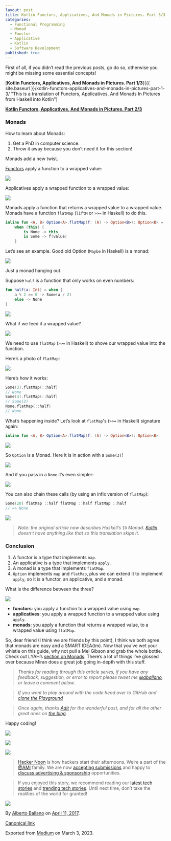 ```yaml
---
layout: post
title: Kotlin Functors, Applicatives, And Monads in Pictures. Part 3/3
categories:
  - Functional Programming
  - Monad
  - Functor
  - Applicative
  - Kotlin
  - Software Development
published: true
---
```


First of all, if you didn’t read the previous posts, go do so, otherwise you might be missing some essential concepts!

[**Kotlin Functors, Applicatives, And Monads in Pictures. Part 1/3**]({{ site.baseurl }}/kotlin-functors-applicatives-and-monads-in-pictures-part-1-3/ "This is a translation of Functors, Applicatives, And Monads In Pictures from Haskell into Kotlin")

[**Kotlin Functors, Applicatives, And Monads in Pictures. Part 2/3**](../kotlin-functors-applicatives-and-monads-in-pictures-part-2-3/ "This is a translation of Functors, Applicatives, And Monads In Pictures from Haskell into Kotlin")

### Monads

How to learn about Monads:

1.  Get a PhD in computer science.
2.  Throw it away because you don’t need it for this section!

Monads add a new twist.

[Functors](https://hackernoon.com/tagged/functors) apply a function to a wrapped value:

![](https://cdn-images-1.medium.com/max/800/0*Ify-0OWj6YL7Biyp.png)

Applicatives apply a wrapped function to a wrapped value:

![](https://cdn-images-1.medium.com/max/800/0*FNa0IqM3n016ufYh.png)

Monads apply a function that returns a wrapped value to a wrapped value. Monads have a function `flatMap` (`liftM` or `>>=` in Haskell) to do this.

```kotlin
inline fun <A, B> Option<A>.flatMap(f: (A) -> Option<B>): Option<B> =   
    when (this) {  
        is None -> this  
        is Some -> f(value)  
    }
```
Let’s see an example. Good old Option (`Maybe` in Haskell) is a monad:

![](https://cdn-images-1.medium.com/max/800/0*kdpByXzPXXNgJ4v8.png)

Just a monad hanging out.

Suppose `half` is a function that only works on even numbers:
```kotlin
fun half(a: Int) = when {  
    a % 2 == 0 -> Some(a / 2)  
    else -> None  
}
```
![](https://cdn-images-1.medium.com/max/800/0*bM7sbALwfuSmwoj7.png)

What if we feed it a wrapped value?

![](https://cdn-images-1.medium.com/max/800/0*I66ezQb2qu243RLh.png)

We need to use `flatMap` (`>>=` in Haskell) to shove our wrapped value into the function. 

Here’s a photo of `flatMap`:

![](https://cdn-images-1.medium.com/max/800/0*MSDfsNNSfXqkXVYa.jpg)

Here’s how it works:
```kotlin
Some(3).flatMap(::half)  
// None  
Some(4).flatMap(::half)  
// Some(2)  
None.flatMap(::half)  
// None
```
What’s happening inside? Let’s look at `flatMap`'s (`>>=` in Haskell) signature again:

```kotlin
inline fun <A, B> Option<A>.flatMap(f: (A) -> Option<B>): Option<B>
```

![](https://cdn-images-1.medium.com/max/800/0*G8_Zuhcn94-9OR0Z.png)

So `Option` is a Monad. Here it is in action with a `Some(3)`!

![](https://cdn-images-1.medium.com/max/800/0*yWziebMi8kBhH4Sn.png)

And if you pass in a `None` it’s even simpler:

![](https://cdn-images-1.medium.com/max/800/0*bJFoxQ-Ylp2SIQg2.png)

You can also chain these calls (by using an infix version of `flatMap`):

```kotlin
Some(20) flatMap ::half flatMap ::half flatMap ::half  
// => None
```

![](https://cdn-images-1.medium.com/max/800/0*N-dZjxCsHwnK_KlT.png)

> _Note: the original article now describes Haskell’s_ `IO` _Monad._ [_Kotlin_](https://hackernoon.com/tagged/kotlin) _doesn't have anything like that so this translation skips it._

### Conclusion

1.  A functor is a type that implements `map`.
2.  An applicative is a type that implements `apply`.
3.  A monad is a type that implements `flatMap`.
4.  `Option` implements `map` and `flatMap`, plus we can extend it to implement `apply`, so it is a functor, an applicative, and a monad.

What is the difference between the three?

![](https://cdn-images-1.medium.com/max/800/0*eElNlhORdSeUxp6D.png)

*   **functors**: you apply a function to a wrapped value using `map`.
*   **applicatives**: you apply a wrapped function to a wrapped value using `apply`.
*   **monads**: you apply a function that returns a wrapped value, to a wrapped value using `flatMap`.

So, dear friend (I think we are friends by this point), I think we both agree that monads are easy and a SMART IDEA(tm). Now that you’ve wet your whistle on this guide, why not pull a Mel Gibson and grab the whole bottle. Check out LYAH’s [section on Monads](http://learnyouahaskell.com/a-fistful-of-monads). There’s a lot of things I’ve glossed over because Miran does a great job going in-depth with this stuff.

> _Thanks for reading through this article series, if you have any feedback, suggestion, or error to report please tweet me_ [_@aballano_](http://twitter.com/aballano)_, or leave a comment below._

> _If you want to play around with the code head over to GitHub and_ [_clone the Playground_](https://github.com/aballano/FAM-Playground)

> _Once again, thanks_ [_Adit_](https://twitter.com/_egonschiele) _for the wonderful post, and for all the other great ones on_ [_the blog_](http://adit.io/index.html)_._

Happy coding!

[![](https://cdn-images-1.medium.com/max/400/1*0hqOaABQ7XGPT-OYNgiUBg.png)](http://bit.ly/HackernoonFB)

[![](https://cdn-images-1.medium.com/max/400/1*Vgw1jkA6hgnvwzTsfMlnpg.png)](https://goo.gl/k7XYbx)

[![](https://cdn-images-1.medium.com/max/400/1*gKBpq1ruUi0FVK2UM_I4tQ.png)](https://goo.gl/4ofytp)

> [Hacker Noon](http://bit.ly/Hackernoon) is how hackers start their afternoons. We’re a part of the [@AMI](http://bit.ly/atAMIatAMI) family. We are now [accepting submissions](http://bit.ly/hackernoonsubmission) and happy to [discuss advertising & sponsorship](mailto:partners@amipublications.com) opportunities.

> If you enjoyed this story, we recommend reading our [latest tech stories](http://bit.ly/hackernoonlatestt) and [trending tech stories](https://hackernoon.com/trending). Until next time, don’t take the realities of the world for granted!

![](https://cdn-images-1.medium.com/max/800/1*35tCjoPcvq6LbB3I6Wegqw.jpeg)

By [Alberto Ballano](https://aballano.github.io/) on [April 11, 2017](https://medium.com/p/832d58d92445).

[Canonical link](https://medium.com/@aballano/kotlin-functors-applicatives-and-monads-in-pictures-part-3-3-832d58d92445)

Exported from [Medium](https://medium.com) on March 3, 2023.